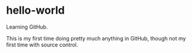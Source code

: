 # hello-world
Learning GitHub.

This is my first time doing pretty much anything in GitHub, though not my first time with source control.
